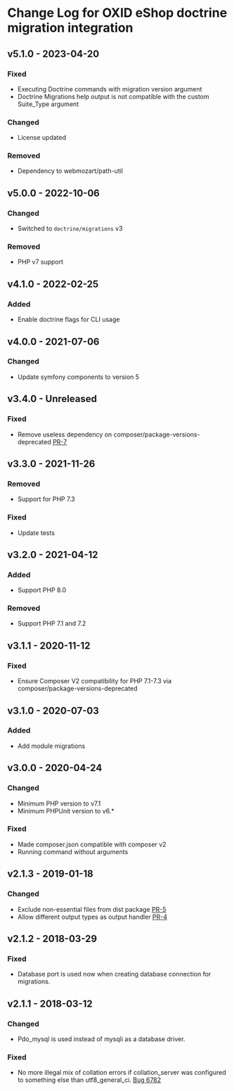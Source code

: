 # Change Log for OXID eShop doctrine migration integration

## v5.1.0 - 2023-04-20

### Fixed
- Executing Doctrine commands with migration version argument
- Doctrine Migrations help output is not compatible with the custom Suite_Type argument

### Changed
- License updated

### Removed
- Dependency to webmozart/path-util

## v5.0.0 - 2022-10-06

### Changed
- Switched to `doctrine/migrations` v3

### Removed
- PHP v7 support

## v4.1.0 - 2022-02-25

### Added
- Enable doctrine flags for CLI usage

## v4.0.0 - 2021-07-06

### Changed
- Update symfony components to version 5

## v3.4.0 - Unreleased

### Fixed
- Remove useless dependency on composer/package-versions-deprecated [PR-7](https://github.com/OXID-eSales/oxideshop-doctrine-migration-wrapper/pull/7)

## v3.3.0 - 2021-11-26

### Removed
- Support for PHP 7.3

### Fixed
- Update tests

## v3.2.0 - 2021-04-12

### Added
- Support PHP 8.0

### Removed
- Support PHP 7.1 and 7.2

## v3.1.1 - 2020-11-12

### Fixed
- Ensure Composer V2 compatibility for PHP 7.1-7.3 via composer/package-versions-deprecated

## v3.1.0 - 2020-07-03

### Added

- Add module migrations

## v3.0.0 - 2020-04-24

### Changed
- Minimum PHP version to v7.1
- Minimum PHPUnit version to v6.*

### Fixed
- Made composer.json compatible with composer v2
- Running command without arguments

## v2.1.3 - 2019-01-18

### Changed
- Exclude non-essential files from dist package [PR-5](https://github.com/OXID-eSales/oxideshop-doctrine-migration-wrapper/pull/5)
- Allow different output types as output handler [PR-4](https://github.com/OXID-eSales/oxideshop-doctrine-migration-wrapper/pull/4)

## v2.1.2 - 2018-03-29 

### Fixed
- Database port is used now when creating database connection for migrations.

## v2.1.1 - 2018-03-12

### Changed
- Pdo_mysql is used instead of mysqli as a database driver. 

### Fixed
- No more illegal mix of collation errors if collation_server was configured to something else than utf8_general_ci. [Bug 6782](https://bugs.oxid-esales.com/view.php?id=6782)
